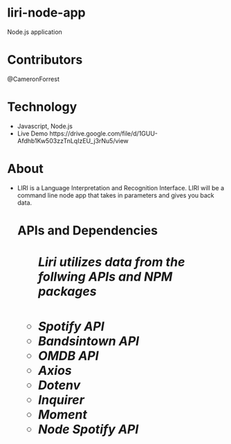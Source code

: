 # liri-node-app
Node.js application
<h1>Contributors</h1>
<p>@CameronForrest</p>
<h1>Technology</h1>
<ul>
  <li>Javascript, Node.js </li>
  <li>Live Demo  https://drive.google.com/file/d/1GUU-Afdhb1Kw503zzTnLqIzEU_j3rNu5/view </li>
</ul>
<h1>About</h1>
<ul>
<li> LIRI is a Language Interpretation and Recognition Interface. LIRI will be a command line node app that takes in parameters and gives you back data.
<h1>APIs and Dependencies<h1>
<ul>
<h5>Liri utilizes data from the follwing APIs and NPM packages<h5>
  <li>Spotify API</li>
  <li>Bandsintown API</li>
  <li>OMDB API</li>
  <li>Axios</li>
  <li>Dotenv</li>
  <li>Inquirer</li>
  <li>Moment</li>
  <li>Node Spotify API</li>
  </ul>
